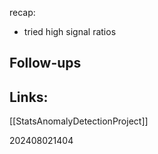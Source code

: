 recap: 
- tried high signal ratios


## Follow-ups


## Links: 
[[StatsAnomalyDetectionProject]]



202408021404
